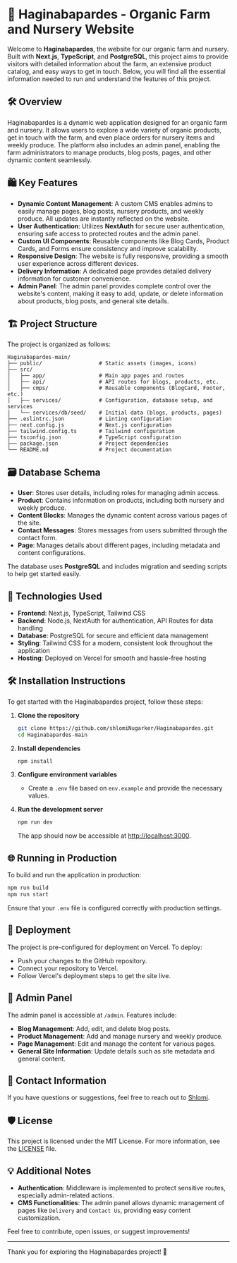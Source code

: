 # 🌱 Haginabapardes - Organic Farm and Nursery Website

Welcome to **Haginabapardes**, the website for our organic farm and nursery. Built with **Next.js**, **TypeScript**, and **PostgreSQL**, this project aims to provide visitors with detailed information about the farm, an extensive product catalog, and easy ways to get in touch. Below, you will find all the essential information needed to run and understand the features of this project.

## 🛠️ Overview

Haginabapardes is a dynamic web application designed for an organic farm and nursery. It allows users to explore a wide variety of organic products, get in touch with the farm, and even place orders for nursery items and weekly produce. The platform also includes an admin panel, enabling the farm administrators to manage products, blog posts, pages, and other dynamic content seamlessly.

## 🛍️ Key Features

- **Dynamic Content Management**: A custom CMS enables admins to easily manage pages, blog posts, nursery products, and weekly produce. All updates are instantly reflected on the website.
- **User Authentication**: Utilizes **NextAuth** for secure user authentication, ensuring safe access to protected routes and the admin panel.
- **Custom UI Components**: Reusable components like Blog Cards, Product Cards, and Forms ensure consistency and improve scalability.
- **Responsive Design**: The website is fully responsive, providing a smooth user experience across different devices.
- **Delivery Information**: A dedicated page provides detailed delivery information for customer convenience.
- **Admin Panel**: The admin panel provides complete control over the website's content, making it easy to add, update, or delete information about products, blog posts, and general site details.

## 🏗️ Project Structure

The project is organized as follows:

```
Haginabapardes-main/
├── public/                  # Static assets (images, icons)
├── src/
│   ├── app/                 # Main app pages and routes
│   ├── api/                 # API routes for blogs, products, etc.
│   ├── cmps/                # Reusable components (BlogCard, Footer, etc.)
│   ├── services/            # Configuration, database setup, and services
│   └── services/db/seed/    # Initial data (blogs, products, pages)
├── .eslintrc.json           # Linting configuration
├── next.config.js           # Next.js configuration
├── tailwind.config.ts       # Tailwind configuration
├── tsconfig.json            # TypeScript configuration
├── package.json             # Project dependencies
└── README.md                # Project documentation
```

## 🗃️ Database Schema

- **User**: Stores user details, including roles for managing admin access.
- **Product**: Contains information on products, including both nursery and weekly produce.
- **Content Blocks**: Manages the dynamic content across various pages of the site.
- **Contact Messages**: Stores messages from users submitted through the contact form.
- **Page**: Manages details about different pages, including metadata and content configurations.

The database uses **PostgreSQL** and includes migration and seeding scripts to help get started easily.

## 🚀 Technologies Used

- **Frontend**: Next.js, TypeScript, Tailwind CSS
- **Backend**: Node.js, NextAuth for authentication, API Routes for data handling
- **Database**: PostgreSQL for secure and efficient data management
- **Styling**: Tailwind CSS for a modern, consistent look throughout the application
- **Hosting**: Deployed on Vercel for smooth and hassle-free hosting

## 🛠️ Installation Instructions

To get started with the Haginabapardes project, follow these steps:

1. **Clone the repository**

   ```bash
   git clone https://github.com/shlomiNugarker/Haginabapardes.git
   cd Haginabapardes-main
   ```

2. **Install dependencies**

   ```bash
   npm install
   ```

3. **Configure environment variables**

   - Create a `.env` file based on `env.example` and provide the necessary values.

4. **Run the development server**

   ```bash
   npm run dev
   ```

   The app should now be accessible at [http://localhost:3000](http://localhost:3000).

## 🌐 Running in Production

To build and run the application in production:

```bash
npm run build
npm run start
```

Ensure that your `.env` file is configured correctly with production settings.

## 🚀 Deployment

The project is pre-configured for deployment on Vercel. To deploy:

- Push your changes to the GitHub repository.
- Connect your repository to Vercel.
- Follow Vercel's deployment steps to get the site live.

## 🔑 Admin Panel

The admin panel is accessible at `/admin`. Features include:

- **Blog Management**: Add, edit, and delete blog posts.
- **Product Management**: Add and manage nursery and weekly produce.
- **Page Management**: Edit and manage the content for various pages.
- **General Site Information**: Update details such as site metadata and general content.

## 💬 Contact Information

If you have questions or suggestions, feel free to reach out to [Shlomi](mailto:shlomin1231@gmail.com).

## 🛡 License

This project is licensed under the MIT License. For more information, see the [LICENSE](./LICENSE) file.

## 💡 Additional Notes

- **Authentication**: Middleware is implemented to protect sensitive routes, especially admin-related actions.
- **CMS Functionalities**: The admin panel allows dynamic management of pages like `Delivery` and `Contact Us`, providing easy content customization.

Feel free to contribute, open issues, or suggest improvements!

---

Thank you for exploring the Haginabapardes project! 🌿
